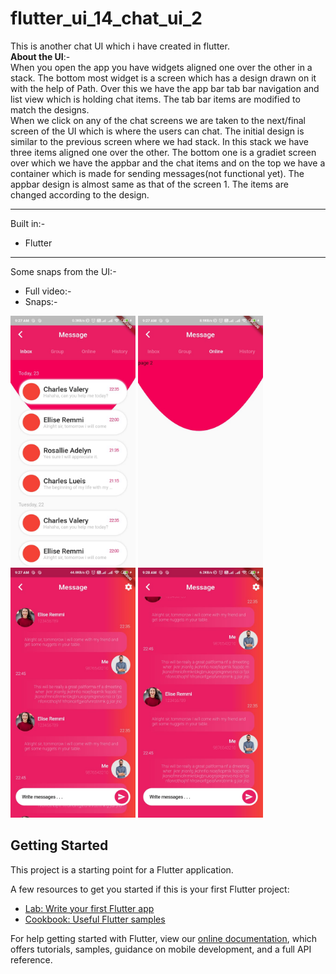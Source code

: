 # flutter_ui_14_chat_ui_2

This is another chat UI which i have created in flutter.
<br>
**About the UI**:-<br>
When you open the app you have widgets aligned one over the other in a stack. The bottom most widget is a screen which has a design drawn on it with the help of Path. Over this we have the app bar tab bar navigation and list view which is holding chat items. The tab bar items are modified to match the designs.<br>
When we click on any of the chat screens we are taken to the next/final screen of the UI which is where the users can chat. The initial design is similar to the previous screen where we had stack. In this stack we have three items aligned one over the other. The bottom one is a gradiet screen over which we have the appbar and the chat items and on the top we have a container which is made for sending messages(not functional yet). The appbar design is almost same as that of the screen 1. The items are changed according to the design.<br>
___
Built in:-
* Flutter
___
Some snaps from the UI:-
* Full video:-
* Snaps:-
<p>
<img src="screenshots/1.jpeg" height=400>
<img src="screenshots/2.jpeg" height=400>
<img src="screenshots/3.jpeg" height=400>
<img src="screenshots/4.jpeg" height=400>
</p>


## Getting Started

This project is a starting point for a Flutter application.

A few resources to get you started if this is your first Flutter project:

- [Lab: Write your first Flutter app](https://flutter.dev/docs/get-started/codelab)
- [Cookbook: Useful Flutter samples](https://flutter.dev/docs/cookbook)

For help getting started with Flutter, view our
[online documentation](https://flutter.dev/docs), which offers tutorials,
samples, guidance on mobile development, and a full API reference.
